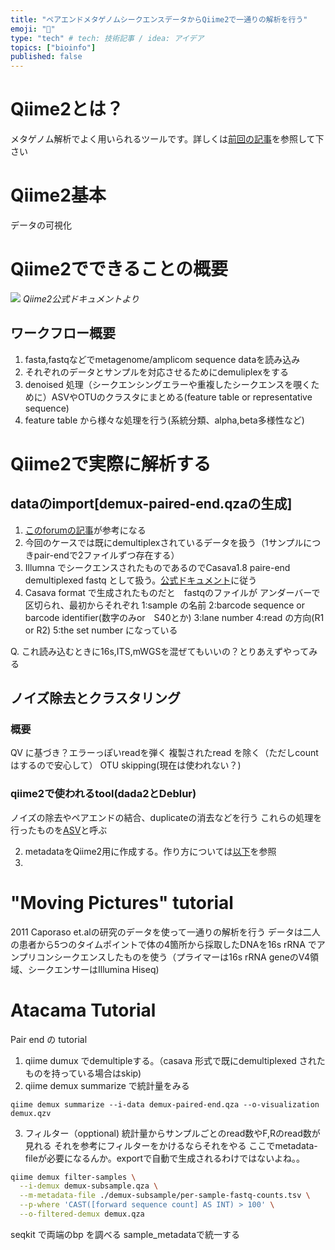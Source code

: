 ```yaml
---
title: "ペアエンドメタゲノムシークエンスデータからQiime2で一通りの解析を行う"
emoji: "🤖"
type: "tech" # tech: 技術記事 / idea: アイデア
topics: ["bioinfo"]
published: false
---
```


# Qiime2とは？
メタゲノム解析でよく用いられるツールです。詳しくは[前回の記事](https://zenn.dev/knk_kei/articles/qiime2_install)を参照して下さい

# Qiime2基本
データの可視化


# Qiime2でできることの概要
![](https://docs.qiime2.org/2020.8/_images/overview.png)
*Qiime2公式ドキュメントより*
## ワークフロー概要
1. fasta,fastqなどでmetagenome/amplicom sequence dataを読み込み
2. それぞれのデータとサンプルを対応させるためにdemuliplexをする
3. denoised 処理（シークエンシングエラーや重複したシークエンスを覗くために）ASVやOTUのクラスタにまとめる(feature table or representative sequence)
4. feature table から様々な処理を行う(系統分類、alpha,beta多様性など)

# Qiime2で実際に解析する
## dataのimport[demux-paired-end.qzaの生成]
1. [このforumの記事](https://forum.qiime2.org/t/importing-and-demultiplexing-sequence-data-quick-reference/14002)が参考になる
2. 今回のケースでは既にdemultiplexされているデータを扱う（1サンプルにつきpair-endで2ファイルずつ存在する）
3. Illumna でシークエンスされたものであるのでCasava1.8 paire-end demultiplexed fastq として扱う。[公式ドキュメント](https://docs.qiime2.org/2020.2/tutorials/importing/#casava-1-8-single-end-demultiplexed-fastq)に従う
4. Casava format で生成されたものだと　fastqのファイルが アンダーバーで区切られ、最初からそれぞれ
1:sample の名前
2:barcode sequence or barcode identifier(数字のみor　S40とか)
3:lane number 
4:read の方向(R1 or R2)
5:the set number
になっている

Q. これ読み込むときに16s,ITS,mWGSを混ぜてもいいの？とりあえずやってみる

## ノイズ除去とクラスタリング
### 概要
QV に基づき？エラーっぽいreadを弾く
複製されたread を除く（ただしcountはするので安心して）
OTU skipping(現在は使われない？)
### qiime2で使われるtool(dada2とDeblur)
ノイズの除去やペアエンドの結合、duplicateの消去などを行う
これらの処理を行ったものを[ASV](https://en.wikipedia.org/wiki/Amplicon_sequence_variant)と呼ぶ


2. metadataをQiime2用に作成する。作り方については[以下](https://docs.qiime2.org/2020.8/tutorials/metadata/)を参照
3. 



# "Moving Pictures" tutorial 
2011 Caporaso et.alの研究のデータを使って一通りの解析を行う
データは二人の患者から5つのタイムポイントで体の4箇所から採取したDNAを16s rRNA でアンプリコンシークエンスしたものを使う（プライマーは16s rRNA geneのV4領域、シークエンサーはIllumina Hiseq)

# Atacama Tutorial
Pair end の tutorial
1. qiime dumux でdemultipleする。（casava 形式で既にdemultiplexed されたものを持っている場合はskip)
2. qiime demux summarize で統計量をみる 
```
qiime demux summarize --i-data demux-paired-end.qza --o-visualization demux.qzv
```
3. フィルター（opptional)
統計量からサンプルごとのread数やF,Rのread数が見れる
それを参考にフィルターをかけるならそれをやる
ここでmetadata-fileが必要になるんか。exportで自動で生成されるわけではないよね。。
```sample.sh
qiime demux filter-samples \
  --i-demux demux-subsample.qza \
  --m-metadata-file ./demux-subsample/per-sample-fastq-counts.tsv \
  --p-where 'CAST([forward sequence count] AS INT) > 100' \
  --o-filtered-demux demux.qza
```

seqkit で両端のbp を調べる
sample_metadataで統一する
